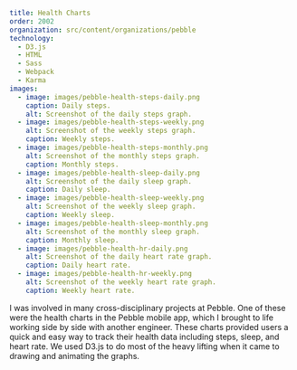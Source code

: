 ```yaml
title: Health Charts
order: 2002
organization: src/content/organizations/pebble
technology:
  - D3.js
  - HTML
  - Sass
  - Webpack
  - Karma
images:
  - image: images/pebble-health-steps-daily.png
    caption: Daily steps.
    alt: Screenshot of the daily steps graph.
  - image: images/pebble-health-steps-weekly.png
    alt: Screenshot of the weekly steps graph.
    caption: Weekly steps.
  - image: images/pebble-health-steps-monthly.png
    alt: Screenshot of the monthly steps graph.
    caption: Monthly steps.
  - image: images/pebble-health-sleep-daily.png
    alt: Screenshot of the daily sleep graph.
    caption: Daily sleep.
  - image: images/pebble-health-sleep-weekly.png
    alt: Screenshot of the weekly sleep graph.
    caption: Weekly sleep.
  - image: images/pebble-health-sleep-monthly.png
    alt: Screenshot of the monthly sleep graph.
    caption: Monthly sleep.
  - image: images/pebble-health-hr-daily.png
    alt: Screenshot of the daily heart rate graph.
    caption: Daily heart rate.
  - image: images/pebble-health-hr-weekly.png
    alt: Screenshot of the weekly heart rate graph.
    caption: Weekly heart rate.
```
I was involved in many cross-disciplinary projects at Pebble. One of these were the health charts in the Pebble mobile app, which I brought to life working side by side with another engineer. These charts provided users a quick and easy way to track their health data including steps, sleep, and heart rate. We used D3.js to do most of the heavy lifting when it came to drawing and animating the graphs.

